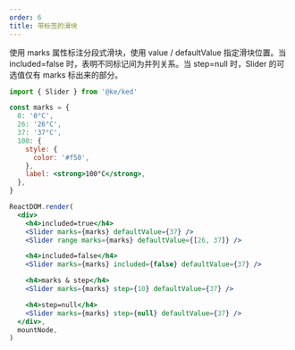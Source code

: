 ```yaml
---
order: 6
title: 带标签的滑块
---
```


使用 marks 属性标注分段式滑块，使用 value / defaultValue 指定滑块位置。当 included=false 时，表明不同标记间为并列关系。当 step=null 时，Slider 的可选值仅有 marks 标出来的部分。

```jsx
import { Slider } from '@ke/ked'

const marks = {
  0: '0°C',
  26: '26°C',
  37: '37°C',
  100: {
    style: {
      color: '#f50',
    },
    label: <strong>100°C</strong>,
  },
}

ReactDOM.render(
  <div>
    <h4>included=true</h4>
    <Slider marks={marks} defaultValue={37} />
    <Slider range marks={marks} defaultValue={[26, 37]} />

    <h4>included=false</h4>
    <Slider marks={marks} included={false} defaultValue={37} />

    <h4>marks & step</h4>
    <Slider marks={marks} step={10} defaultValue={37} />

    <h4>step=null</h4>
    <Slider marks={marks} step={null} defaultValue={37} />
  </div>,
  mountNode,
)
```
